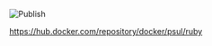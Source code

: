 ![Publish](https://github.com/psu-libraries/ruby-base/workflows/Publish/badge.svg)


https://hub.docker.com/repository/docker/psul/ruby
